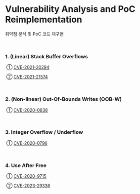 # Vulnerability Analysis and PoC Reimplementation

취약점 분석 및 PoC 코드 재구현

<br>

### 1. (Linear) Stack Buffer Overflows

​		  ① [CVE-2021-20294]()

​		  ② [CVE-2021-21574](https://github.com/by-roj/24_Vulnerability-Analysis-and-PoC-Reimplementation/blob/main/CVE-2021-21574.md)

<br>

### 2. (Non-linear) Out-Of-Bounds Writes (OOB-W)

​	  	① [CVE-2020-0938]()

<br>

### 3. Integer Overflow / Underflow

​		  ① [CVE-2020-0796]()

<br>

### 4. Use After Free

​		  ① [CVE-2020-9715]()

​		  ② [CVE-2023-29336]()
